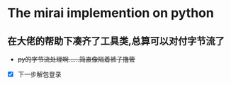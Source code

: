# The mirai implemention on python

## 在大佬的帮助下凑齐了工具类,总算可以对付字节流了
- ~~py的字节流处理啊……简直像隔着裤子撸管~~


- [x] 下一步解包登录